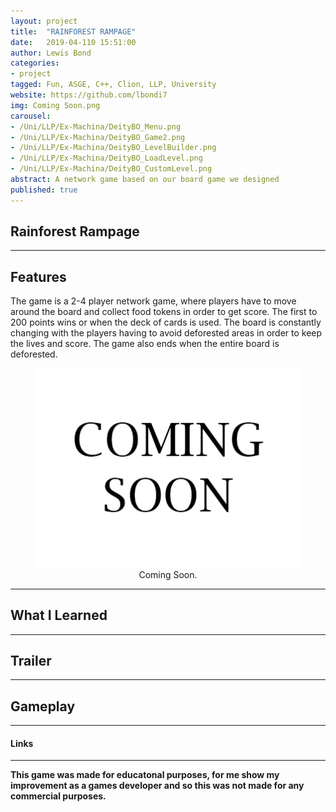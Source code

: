 ```yaml
---
layout: project
title:  "RAINFOREST RAMPAGE"
date:   2019-04-110 15:51:00
author: Lewis Bond
categories: 
- project
tagged: Fun, ASGE, C++, Clion, LLP, University
website: https://github.com/lbondi7
img: Coming Soon.png
carousel:
- /Uni/LLP/Ex-Machina/DeityBO_Menu.png
- /Uni/LLP/Ex-Machina/DeityBO_Game2.png
- /Uni/LLP/Ex-Machina/DeityBO_LevelBuilder.png
- /Uni/LLP/Ex-Machina/DeityBO_LoadLevel.png
- /Uni/LLP/Ex-Machina/DeityBO_CustomLevel.png
abstract: A network game based on our board game we designed
published: true
---
```


## Rainforest Rampage

---

## Features

The game is a 2-4 player network game, where players have to move around the board and collect food tokens in order to get score. The first to 200 points wins or when the deck of cards is used. The board is constantly changing with the players having to avoid deforested areas in order to keep the lives and score. The game also ends when the entire board is deforested.

<center>
<figure>
    <a href="/assets/img/Coming Soon.png"><img src="/assets/img/Coming Soon.png"></a>
    <figcaption>Coming Soon.</figcaption>
</figure>
</center>

---

## What I Learned


---

## Trailer


---

## Gameplay



---

#### Links


---

**This game was made for educatonal purposes, for me show my improvement as a games developer and so this was not made for any commercial purposes.** 
